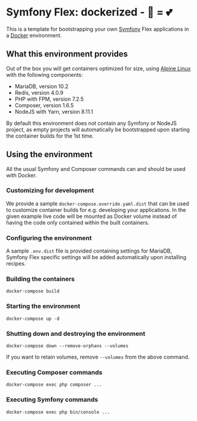 # Symfony Flex: dockerized - 🐋 = 💕

This is a template for bootstrapping your own [Symfony][symfony] Flex applications
in a [Docker][docker] environment.

## What this environment provides

Out of the box you will get containers optimized for size, using [Alpine Linux][alpine]
with the following components:

- MariaDB, version 10.2
- Redis, version 4.0.9
- PHP with FPM, version 7.2.5
- Composer, version 1.6.5
- NodeJS with Yarn, version 8.11.1

By default this environment does not contain any Symfony or NodeJS project,
as empty projects will automatically be bootstrapped upon starting the container
builds for the 1st time.

## Using the environment

All the usual Symfony and Composer commands can and should be used with Docker.

### Customizing for development

We provide a sample `docker-compose.override.yaml.dist` that can be used to
customize container builds for e.g. developing your applications. In the given
example live code will be mounted as Docker volume instead of having the code
only contained within the built containers.

### Configuring the environment

A sample `.env.dist` file is provided containing settings for MariaDB, Symfony
Flex specific settings will be added automatically upon installing recipes.

### Building the containers

```console
docker-compose build
```

### Starting the environment

```console
docker-compose up -d
```

### Shutting down and destroying the environment

```console
docker-compose down --remove-orphans --volumes
```

If you want to retain volumes, remove `--volumes` from the above command.

### Executing Composer commands

```console
docker-compose exec php composer ...
```

### Executing Symfony commands

```console
docker-compose exec php bin/console ...
```

[symfony]: https://symfony.com/
[docker]: https://docker.com/
[alpine]: https://alpinelinux.org/
